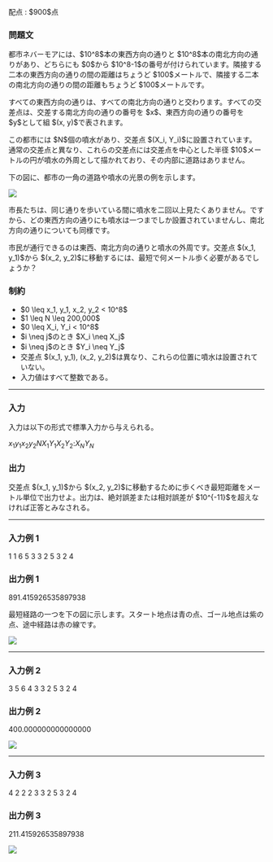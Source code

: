 
<div>

<span>

<span>

<p>
配点 : $900$点
</p>

<div>

<section>

### **問題文**

<p>
都市ネバーモアには、$10^8$本の東西方向の通りと $10^8$本の南北方向の通りがあり、どちらにも $0$から $10^8-1$の番号が付けられています。隣接する二本の東西方向の通りの間の距離はちょうど $100$メートルで、隣接する二本の南北方向の通りの間の距離もちょうど $100$メートルです。
</p>

<p>
すべての東西方向の通りは、すべての南北方向の通りと交わります。すべての交差点は、交差する南北方向の通りの番号を $x$、東西方向の通りの番号を $y$として組 $(x, y)$で表されます。
</p>

<p>
この都市には $N$個の噴水があり、交差点 $(X_i, Y_i)$に設置されています。
通常の交差点と異なり、これらの交差点には交差点を中心とした半径 $10$メートルの円が噴水の外周として描かれており、その内部に道路はありません。
</p>

<p>
下の図に、都市の一角の道路や噴水の光景の例を示します。
</p>

<div>

<img src="https://img.atcoder.jp/agc019/1f931bf0c98ec6f07e612b0282cdb094.png">

</img>

</div>

<p>
市長たちは、同じ通りを歩いている間に噴水を二回以上見たくありません。ですから、どの東西方向の通りにも噴水は一つまでしか設置されていませんし、南北方向の通りについても同様です。
</p>

<p>
市民が通行できるのは東西、南北方向の通りと噴水の外周です。交差点 $(x_1, y_1)$から $(x_2, y_2)$に移動するには、最短で何メートル歩く必要があるでしょうか？
</p>

</section>

</div>

<div>

<section>

### **制約**

<ul>

<li>
$0 \leq x_1, y_1, x_2, y_2 < 10^8$
</li>

<li>
$1 \leq N \leq 200,000$
</li>

<li>
$0 \leq X_i, Y_i < 10^8$
</li>

<li>
$i \neq j$のとき $X_i \neq X_j$
</li>

<li>
$i \neq j$のとき $Y_i \neq Y_j$
</li>

<li>
交差点 $(x_1, y_1), (x_2, y_2)$は異なり、これらの位置に噴水は設置されていない。
</li>

<li>
入力値はすべて整数である。
</li>

</ul>

</section>

</div>

---

<div>

<div>

<section>

### **入力**

<p>
入力は以下の形式で標準入力から与えられる。
</p>

<div>

$x_1$$y_1$$x_2$$y_2$$N$$X_1$$Y_1$$X_2$$Y_2$$:$$X_N$$Y_N$
</div>

</section>

</div>

<div>

<section>

### **出力**

<p>
交差点 $(x_1, y_1)$から $(x_2, y_2)$に移動するために歩くべき最短距離をメートル単位で出力せよ。出力は、絶対誤差または相対誤差が $10^{-11}$を超えなければ正答とみなされる。
</p>

</section>

</div>

</div>

---

<div>

<section>

### **入力例 1**

<div>

1 1 6 5
3
3 2
5 3
2 4

</div>

</section>

</div>

<div>

<section>

### **出力例 1**

<div>

891.415926535897938

</div>

<p>
最短経路の一つを下の図に示します。スタート地点は青の点、ゴール地点は紫の点、途中経路は赤の線です。
</p>

<div>

<img src="https://img.atcoder.jp/agc019/c49e52b9b79003f61b8a6efa5dad8ba3.png">

</img>

</div>

</section>

</div>

---

<div>

<section>

### **入力例 2**

<div>

3 5 6 4
3
3 2
5 3
2 4

</div>

</section>

</div>

<div>

<section>

### **出力例 2**

<div>

400.000000000000000

</div>

<div>

<img src="https://img.atcoder.jp/agc019/f9090ab734c89424c413f3b583376990.png">

</img>

</div>

</section>

</div>

---

<div>

<section>

### **入力例 3**

<div>

4 2 2 2
3
3 2
5 3
2 4

</div>

</section>

</div>

<div>

<section>

### **出力例 3**

<div>

211.415926535897938

</div>

<div>

<img src="https://img.atcoder.jp/agc019/4b76416161f27cad20333a9ac636e00f.png">

</img>

</div>

</section>

</div>

</span>

</span>

</div>
